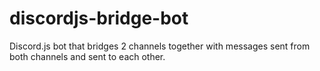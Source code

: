 # discordjs-bridge-bot
Discord.js bot that bridges 2 channels together with messages sent from both channels and sent to each other.
